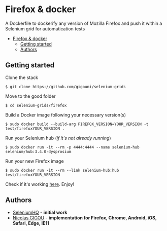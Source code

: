 # Firefox & docker

A Dockerfile to dockerify any version of Mozilla Firefox and push it within a Selenium grid for automatication tests

<!-- TOC -->

- [Firefox & docker](#firefox--docker)
    - [Getting started](#getting-started)
    - [Authors](#authors)

<!-- /TOC -->

## Getting started

Clone the stack

```shell
$ git clone https://github.com/gigouni/selenium-grids
```

Move to the good folder

```shell
$ cd selenium-grids/firefox
```

Build a Docker image following your necessary version(s)

```shell
$ sudo docker build --build-arg FIREFOX_VERSION=YOUR_VERSION -t test/firefoxYOUR_VERSION .
```

Run your Selenium hub (_if it's not already running_)

```shell
$ sudo docker run -it --rm -p 4444:4444 --name selenium-hub selenium/hub:3.4.0-dysprosium
```

Run your new Firefox image

```shell
$ sudo docker run -it --rm --link selenium-hub:hub test/firefoxYOUR_VERSION
```

Check if it's working [here](http://localhost:4444/grid/console). Enjoy!

## Authors

* [SeleniumHQ](https://github.com/SeleniumHQ/) - **initial work**
* [Nicolas GIGOU](https://github.com/gigouni/) - **implementation for Firefox, Chrome, Android, iOS, Safari, Edge, IE11**